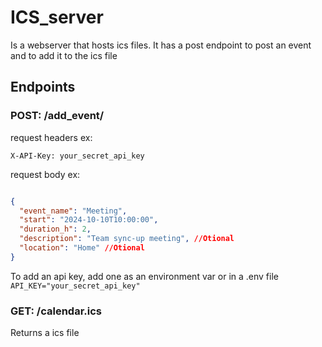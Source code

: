 # ICS_server

Is a webserver that hosts ics files. 
It has a post endpoint to post an event 
and to add it to the ics file

## Endpoints

### POST: /add_event/
    
request headers ex:

`X-API-Key: your_secret_api_key`

request body ex: 

```json

{
  "event_name": "Meeting",
  "start": "2024-10-10T10:00:00",
  "duration_h": 2,
  "description": "Team sync-up meeting", //Otional
  "location": "Home" //Otional
}

```

To add an api key, add one as an environment var or in a .env file
`API_KEY="your_secret_api_key"`

### GET: /calendar.ics

Returns a ics file